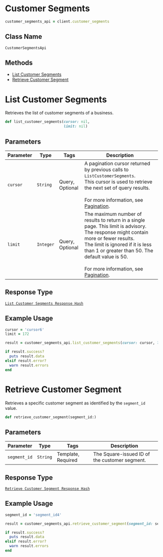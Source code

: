 # Customer Segments

```ruby
customer_segments_api = client.customer_segments
```

## Class Name

`CustomerSegmentsApi`

## Methods

* [List Customer Segments](/doc/api/customer-segments.md#list-customer-segments)
* [Retrieve Customer Segment](/doc/api/customer-segments.md#retrieve-customer-segment)


# List Customer Segments

Retrieves the list of customer segments of a business.

```ruby
def list_customer_segments(cursor: nil,
                           limit: nil)
```

## Parameters

| Parameter | Type | Tags | Description |
|  --- | --- | --- | --- |
| `cursor` | `String` | Query, Optional | A pagination cursor returned by previous calls to `ListCustomerSegments`.<br>This cursor is used to retrieve the next set of query results.<br><br>For more information, see [Pagination](https://developer.squareup.com/docs/working-with-apis/pagination). |
| `limit` | `Integer` | Query, Optional | The maximum number of results to return in a single page. This limit is advisory. The response might contain more or fewer results.<br>The limit is ignored if it is less than 1 or greater than 50. The default value is 50.<br><br>For more information, see [Pagination](https://developer.squareup.com/docs/working-with-apis/pagination). |

## Response Type

[`List Customer Segments Response Hash`](/doc/models/list-customer-segments-response.md)

## Example Usage

```ruby
cursor = 'cursor6'
limit = 172

result = customer_segments_api.list_customer_segments(cursor: cursor, limit: limit)

if result.success?
  puts result.data
elsif result.error?
  warn result.errors
end
```


# Retrieve Customer Segment

Retrieves a specific customer segment as identified by the `segment_id` value.

```ruby
def retrieve_customer_segment(segment_id:)
```

## Parameters

| Parameter | Type | Tags | Description |
|  --- | --- | --- | --- |
| `segment_id` | `String` | Template, Required | The Square-issued ID of the customer segment. |

## Response Type

[`Retrieve Customer Segment Response Hash`](/doc/models/retrieve-customer-segment-response.md)

## Example Usage

```ruby
segment_id = 'segment_id4'

result = customer_segments_api.retrieve_customer_segment(segment_id: segment_id)

if result.success?
  puts result.data
elsif result.error?
  warn result.errors
end
```


